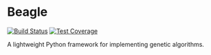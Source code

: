 # Beagle

[![Build Status](https://travis-ci.org/bjmorgan/beagle.svg?branch=master)](https://travis-ci.org/bjmorgan/beagle)
[![Test Coverage](https://codeclimate.com/github/bjmorgan/beagle/badges/coverage.svg)](https://codeclimate.com/github/bjmorgan/beagle/coverage)

A lightweight Python framework for implementing genetic algorithms.
